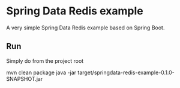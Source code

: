 # Spring Data Redis example

A very simple Spring Data Redis example based on Spring Boot.

## Run

Simply do from the project root

 mvn clean package
 java -jar target/springdata-redis-example-0.1.0-SNAPSHOT.jar